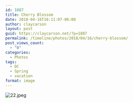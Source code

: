 ```yaml
---
id: 1887
title: Cherry Blossom
date: 2018-04-16T16:11:07-06:00
author: claycarson
layout: post
guid: https://claycarson.net/?p=1887
permalink: /timeline/photos/2018/04/16/cherry-blossom/
post_views_count:
  - "0"
categories:
  - Photos
tags:
  - DC
  - Spring
  - vacation
format: image
---
```

<img src="https://claycarson.net/wp-content/uploads/2018/04/22.jpeg" alt="22.jpeg">